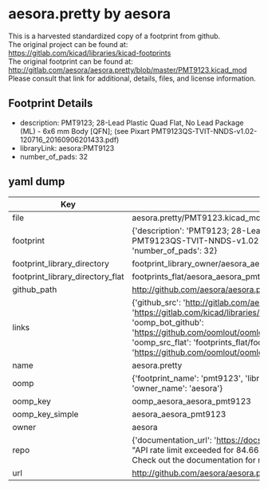 # aesora.pretty by aesora  
This is a harvested standardized copy of a footprint from github.  
The original project can be found at:  
https://gitlab.com/kicad/libraries/kicad-footprints  
The original footprint can be found at:
http://gitlab.com/aesora/aesora.pretty/blob/master/PMT9123.kicad_mod
Please consult that link for additional, details, files, and license information.  
## Footprint Details
* description: PMT9123; 28-Lead Plastic Quad Flat, No Lead Package (ML) - 6x6 mm Body [QFN]; (see Pixart PMT9123QS-TVIT-NNDS-v1.02-120716_20160906201433.pdf)  
* libraryLink: aesora:PMT9123  
* number_of_pads: 32  
## yaml dump  
| Key | Value |  
| --- | --- |  
| file | aesora.pretty/PMT9123.kicad_mod |  
| footprint | {'description': 'PMT9123; 28-Lead Plastic Quad Flat, No Lead Package (ML) - 6x6 mm Body [QFN]; (see Pixart PMT9123QS-TVIT-NNDS-v1.02-120716_20160906201433.pdf)', 'libraryLink': 'aesora:PMT9123', 'number_of_pads': 32} |  
| footprint_library_directory | footprint_library_owner/aesora_aesora.pretty |  
| footprint_library_directory_flat | footprints_flat/aesora_aesora_pmt9123/working |  
| github_path | http://github.com/aesora/aesora.pretty/blob/master/PMT9123.kicad_mod |  
| links | {'github_src': 'http://gitlab.com/aesora/aesora.pretty/blob/master/PMT9123.kicad_mod', 'github_src_repo': 'https://gitlab.com/kicad/libraries/kicad-footprints', 'oomp_bot': 'footprints/aesora_aesora_pmt9123/working', 'oomp_bot_github': 'https://github.com/oomlout/oomlout_oomp_footprint_bot/tree/main/footprints/aesora_aesora_pmt9123/working', 'oomp_src_flat': 'footprints_flat/footprints_flat/aesora_aesora_pmt9123/working', 'oomp_src_flat_github': 'https://github.com/oomlout/oomlout_oomp_footprint_src/tree/main/footprints_flat/aesora_aesora_pmt9123/working'} |  
| name | aesora.pretty |  
| oomp | {'footprint_name': 'pmt9123', 'library_name': 'aesora', 'original_filename': 'aesora.pretty/PMT9123.kicad_mod', 'owner_name': 'aesora'} |  
| oomp_key | oomp_aesora_aesora_pmt9123 |  
| oomp_key_simple | aesora_aesora_pmt9123 |  
| owner | aesora |  
| repo | {'documentation_url': 'https://docs.github.com/rest/overview/resources-in-the-rest-api#rate-limiting', 'message': "API rate limit exceeded for 84.66.173.59. (But here's the good news: Authenticated requests get a higher rate limit. Check out the documentation for more details.)"} |  
| url | http://github.com/aesora/aesora.pretty |  

